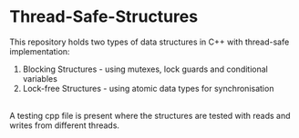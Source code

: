 # Thread-Safe-Structures
This repository holds two types of data structures in C++ with thread-safe implementation:
<ol>
  <li>Blocking Structures - using mutexes, lock guards and conditional variables</li>
  <li>Lock-free Structures - using atomic data types for synchronisation</li>
</ol>
<br>
A testing cpp file is present where the structures are tested with reads and writes from different threads.
